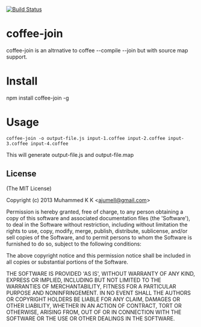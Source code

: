 [![Build Status](https://travis-ci.org/ajumell/coffee-join.png?branch=master)](https://travis-ci.org/ajumell/coffee-join)

# coffee-join

  coffee-join is an altrnative to coffee --compile --join but with source map support.

# Install

npm install coffee-join -g

# Usage

    coffee-join -o output-file.js input-1.coffee input-2.coffee input-3.coffee input-4.coffee

This will generate output-file.js and output-file.map

## License 

(The MIT License)

Copyright (c) 2013 Muhammed K K &lt;ajumell@gmail.com&gt;

Permission is hereby granted, free of charge, to any person obtaining
a copy of this software and associated documentation files (the
'Software'), to deal in the Software without restriction, including
without limitation the rights to use, copy, modify, merge, publish,
distribute, sublicense, and/or sell copies of the Software, and to
permit persons to whom the Software is furnished to do so, subject to
the following conditions:

The above copyright notice and this permission notice shall be
included in all copies or substantial portions of the Software.

THE SOFTWARE IS PROVIDED 'AS IS', WITHOUT WARRANTY OF ANY KIND,
EXPRESS OR IMPLIED, INCLUDING BUT NOT LIMITED TO THE WARRANTIES OF
MERCHANTABILITY, FITNESS FOR A PARTICULAR PURPOSE AND NONINFRINGEMENT.
IN NO EVENT SHALL THE AUTHORS OR COPYRIGHT HOLDERS BE LIABLE FOR ANY
CLAIM, DAMAGES OR OTHER LIABILITY, WHETHER IN AN ACTION OF CONTRACT,
TORT OR OTHERWISE, ARISING FROM, OUT OF OR IN CONNECTION WITH THE
SOFTWARE OR THE USE OR OTHER DEALINGS IN THE SOFTWARE.